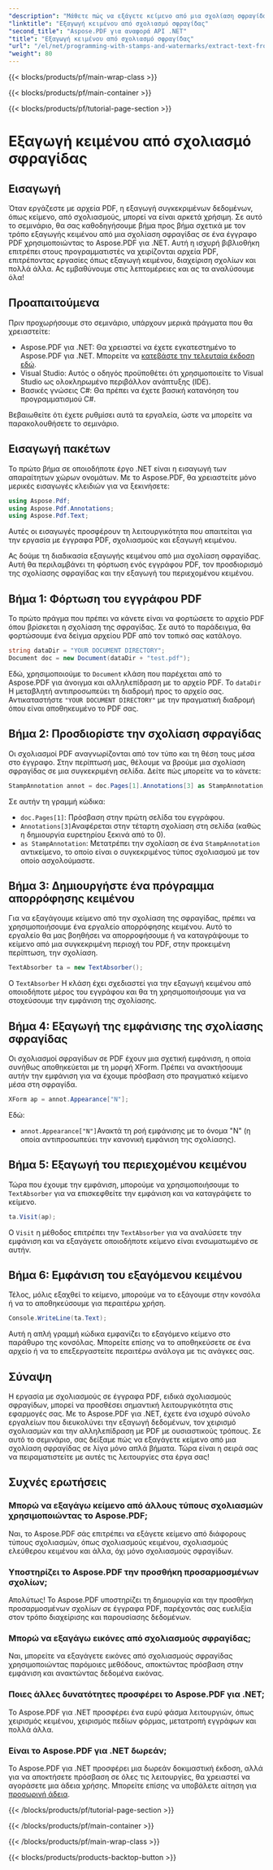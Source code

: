 ```yaml
---
"description": "Μάθετε πώς να εξάγετε κείμενο από μια σχολίαση σφραγίδας σε PDF χρησιμοποιώντας το Aspose.PDF για .NET με αυτό το βήμα προς βήμα σεμινάριο, το οποίο περιλαμβάνει ένα λεπτομερές παράδειγμα κώδικα."
"linktitle": "Εξαγωγή κειμένου από σχολιασμό σφραγίδας"
"second_title": "Aspose.PDF για αναφορά API .NET"
"title": "Εξαγωγή κειμένου από σχολιασμό σφραγίδας"
"url": "/el/net/programming-with-stamps-and-watermarks/extract-text-from-stamp-annotation/"
"weight": 80
---
```


{{< blocks/products/pf/main-wrap-class >}}

{{< blocks/products/pf/main-container >}}

{{< blocks/products/pf/tutorial-page-section >}}

# Εξαγωγή κειμένου από σχολιασμό σφραγίδας

## Εισαγωγή

Όταν εργάζεστε με αρχεία PDF, η εξαγωγή συγκεκριμένων δεδομένων, όπως κείμενο, από σχολιασμούς, μπορεί να είναι αρκετά χρήσιμη. Σε αυτό το σεμινάριο, θα σας καθοδηγήσουμε βήμα προς βήμα σχετικά με τον τρόπο εξαγωγής κειμένου από μια σχολίαση σφραγίδας σε ένα έγγραφο PDF χρησιμοποιώντας το Aspose.PDF για .NET. Αυτή η ισχυρή βιβλιοθήκη επιτρέπει στους προγραμματιστές να χειρίζονται αρχεία PDF, επιτρέποντας εργασίες όπως εξαγωγή κειμένου, διαχείριση σχολίων και πολλά άλλα. Ας εμβαθύνουμε στις λεπτομέρειες και ας τα αναλύσουμε όλα!

## Προαπαιτούμενα

Πριν προχωρήσουμε στο σεμινάριο, υπάρχουν μερικά πράγματα που θα χρειαστείτε:

- Aspose.PDF για .NET: Θα χρειαστεί να έχετε εγκατεστημένο το Aspose.PDF για .NET. Μπορείτε να [κατεβάστε την τελευταία έκδοση εδώ](https://releases.aspose.com/pdf/net/).
- Visual Studio: Αυτός ο οδηγός προϋποθέτει ότι χρησιμοποιείτε το Visual Studio ως ολοκληρωμένο περιβάλλον ανάπτυξης (IDE).
- Βασικές γνώσεις C#: Θα πρέπει να έχετε βασική κατανόηση του προγραμματισμού C#.

Βεβαιωθείτε ότι έχετε ρυθμίσει αυτά τα εργαλεία, ώστε να μπορείτε να παρακολουθήσετε το σεμινάριο.

## Εισαγωγή πακέτων

Το πρώτο βήμα σε οποιοδήποτε έργο .NET είναι η εισαγωγή των απαραίτητων χώρων ονομάτων. Με το Aspose.PDF, θα χρειαστείτε μόνο μερικές εισαγωγές κλειδιών για να ξεκινήσετε:

```csharp
using Aspose.Pdf;
using Aspose.Pdf.Annotations;
using Aspose.Pdf.Text;
```

Αυτές οι εισαγωγές προσφέρουν τη λειτουργικότητα που απαιτείται για την εργασία με έγγραφα PDF, σχολιασμούς και εξαγωγή κειμένου.

Ας δούμε τη διαδικασία εξαγωγής κειμένου από μια σχολίαση σφραγίδας. Αυτή θα περιλαμβάνει τη φόρτωση ενός εγγράφου PDF, τον προσδιορισμό της σχολίασης σφραγίδας και την εξαγωγή του περιεχομένου κειμένου.

## Βήμα 1: Φόρτωση του εγγράφου PDF

Το πρώτο πράγμα που πρέπει να κάνετε είναι να φορτώσετε το αρχείο PDF όπου βρίσκεται η σχολίαση της σφραγίδας. Σε αυτό το παράδειγμα, θα φορτώσουμε ένα δείγμα αρχείου PDF από τον τοπικό σας κατάλογο.

```csharp
string dataDir = "YOUR DOCUMENT DIRECTORY";
Document doc = new Document(dataDir + "test.pdf");
```

Εδώ, χρησιμοποιούμε το `Document` κλάση που παρέχεται από το Aspose.PDF για άνοιγμα και αλληλεπίδραση με το αρχείο PDF. Το `dataDir` Η μεταβλητή αντιπροσωπεύει τη διαδρομή προς το αρχείο σας. Αντικαταστήστε `"YOUR DOCUMENT DIRECTORY"` με την πραγματική διαδρομή όπου είναι αποθηκευμένο το PDF σας.

## Βήμα 2: Προσδιορίστε την σχολίαση σφραγίδας

Οι σχολιασμοί PDF αναγνωρίζονται από τον τύπο και τη θέση τους μέσα στο έγγραφο. Στην περίπτωσή μας, θέλουμε να βρούμε μια σχολίαση σφραγίδας σε μια συγκεκριμένη σελίδα. Δείτε πώς μπορείτε να το κάνετε:

```csharp
StampAnnotation annot = doc.Pages[1].Annotations[3] as StampAnnotation;
```

Σε αυτήν τη γραμμή κώδικα:
- `doc.Pages[1]`: Πρόσβαση στην πρώτη σελίδα του εγγράφου.
- `Annotations[3]`Αναφέρεται στην τέταρτη σχολίαση στη σελίδα (καθώς η δημιουργία ευρετηρίου ξεκινά από το 0).
- `as StampAnnotation`: Μετατρέπει την σχολίαση σε ένα `StampAnnotation` αντικείμενο, το οποίο είναι ο συγκεκριμένος τύπος σχολιασμού με τον οποίο ασχολούμαστε.

## Βήμα 3: Δημιουργήστε ένα πρόγραμμα απορρόφησης κειμένου

Για να εξαγάγουμε κείμενο από την σχολίαση της σφραγίδας, πρέπει να χρησιμοποιήσουμε ένα εργαλείο απορρόφησης κειμένου. Αυτό το εργαλείο θα μας βοηθήσει να απορροφήσουμε ή να καταγράψουμε το κείμενο από μια συγκεκριμένη περιοχή του PDF, στην προκειμένη περίπτωση, την σχολίαση.

```csharp
TextAbsorber ta = new TextAbsorber();
```

Ο `TextAbsorber` Η κλάση έχει σχεδιαστεί για την εξαγωγή κειμένου από οποιοδήποτε μέρος του εγγράφου και θα τη χρησιμοποιήσουμε για να στοχεύσουμε την εμφάνιση της σχολίασης.

## Βήμα 4: Εξαγωγή της εμφάνισης της σχολίασης σφραγίδας

Οι σχολιασμοί σφραγίδων σε PDF έχουν μια σχετική εμφάνιση, η οποία συνήθως αποθηκεύεται με τη μορφή XForm. Πρέπει να ανακτήσουμε αυτήν την εμφάνιση για να έχουμε πρόσβαση στο πραγματικό κείμενο μέσα στη σφραγίδα.

```csharp
XForm ap = annot.Appearance["N"];
```

Εδώ:
- `annot.Appearance["N"]`Ανακτά τη ροή εμφάνισης με το όνομα "N" (η οποία αντιπροσωπεύει την κανονική εμφάνιση της σχολίασης).

## Βήμα 5: Εξαγωγή του περιεχομένου κειμένου

Τώρα που έχουμε την εμφάνιση, μπορούμε να χρησιμοποιήσουμε το `TextAbsorber` για να επισκεφθείτε την εμφάνιση και να καταγράψετε το κείμενο.

```csharp
ta.Visit(ap);
```

Ο `Visit` η μέθοδος επιτρέπει την `TextAbsorber` για να αναλύσετε την εμφάνιση και να εξαγάγετε οποιοδήποτε κείμενο είναι ενσωματωμένο σε αυτήν.

## Βήμα 6: Εμφάνιση του εξαγόμενου κειμένου

Τέλος, μόλις εξαχθεί το κείμενο, μπορούμε να το εξάγουμε στην κονσόλα ή να το αποθηκεύσουμε για περαιτέρω χρήση.

```csharp
Console.WriteLine(ta.Text);
```

Αυτή η απλή γραμμή κώδικα εμφανίζει το εξαγόμενο κείμενο στο παράθυρο της κονσόλας. Μπορείτε επίσης να το αποθηκεύσετε σε ένα αρχείο ή να το επεξεργαστείτε περαιτέρω ανάλογα με τις ανάγκες σας.

## Σύναψη

Η εργασία με σχολιασμούς σε έγγραφα PDF, ειδικά σχολιασμούς σφραγίδων, μπορεί να προσθέσει σημαντική λειτουργικότητα στις εφαρμογές σας. Με το Aspose.PDF για .NET, έχετε ένα ισχυρό σύνολο εργαλείων που διευκολύνει την εξαγωγή δεδομένων, τον χειρισμό σχολιασμών και την αλληλεπίδραση με PDF με ουσιαστικούς τρόπους. Σε αυτό το σεμινάριο, σας δείξαμε πώς να εξαγάγετε κείμενο από μια σχολίαση σφραγίδας σε λίγα μόνο απλά βήματα. Τώρα είναι η σειρά σας να πειραματιστείτε με αυτές τις λειτουργίες στα έργα σας!

## Συχνές ερωτήσεις

### Μπορώ να εξαγάγω κείμενο από άλλους τύπους σχολιασμών χρησιμοποιώντας το Aspose.PDF;  
Ναι, το Aspose.PDF σάς επιτρέπει να εξάγετε κείμενο από διάφορους τύπους σχολιασμών, όπως σχολιασμούς κειμένου, σχολιασμούς ελεύθερου κειμένου και άλλα, όχι μόνο σχολιασμούς σφραγίδων.

### Υποστηρίζει το Aspose.PDF την προσθήκη προσαρμοσμένων σχολίων;  
Απολύτως! Το Aspose.PDF υποστηρίζει τη δημιουργία και την προσθήκη προσαρμοσμένων σχολίων σε έγγραφα PDF, παρέχοντάς σας ευελιξία στον τρόπο διαχείρισης και παρουσίασης δεδομένων.

### Μπορώ να εξαγάγω εικόνες από σχολιασμούς σφραγίδας;  
Ναι, μπορείτε να εξαγάγετε εικόνες από σχολιασμούς σφραγίδας χρησιμοποιώντας παρόμοιες μεθόδους, αποκτώντας πρόσβαση στην εμφάνιση και ανακτώντας δεδομένα εικόνας.

### Ποιες άλλες δυνατότητες προσφέρει το Aspose.PDF για .NET;  
Το Aspose.PDF για .NET προσφέρει ένα ευρύ φάσμα λειτουργιών, όπως χειρισμός κειμένου, χειρισμός πεδίων φόρμας, μετατροπή εγγράφων και πολλά άλλα.

### Είναι το Aspose.PDF για .NET δωρεάν;  
Το Aspose.PDF για .NET προσφέρει μια δωρεάν δοκιμαστική έκδοση, αλλά για να αποκτήσετε πρόσβαση σε όλες τις λειτουργίες, θα χρειαστεί να αγοράσετε μια άδεια χρήσης. Μπορείτε επίσης να υποβάλετε αίτηση για [προσωρινή άδεια](https://purchase.aspose.com/temporary-license/).

{{< /blocks/products/pf/tutorial-page-section >}}

{{< /blocks/products/pf/main-container >}}

{{< /blocks/products/pf/main-wrap-class >}}

{{< blocks/products/products-backtop-button >}}